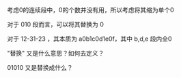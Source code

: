 考虑0的连续段中，0的个数并没有用，所以考虑将其缩为单个0

对于 010 段而言，可以将其替换为 0

对于 12-31-23 ，其本质为  a0b1c0d1e0f，其中 b,d,e 段内全0

"替换" 又是什么意思？如何去定义？

01010 又是替换成什么？